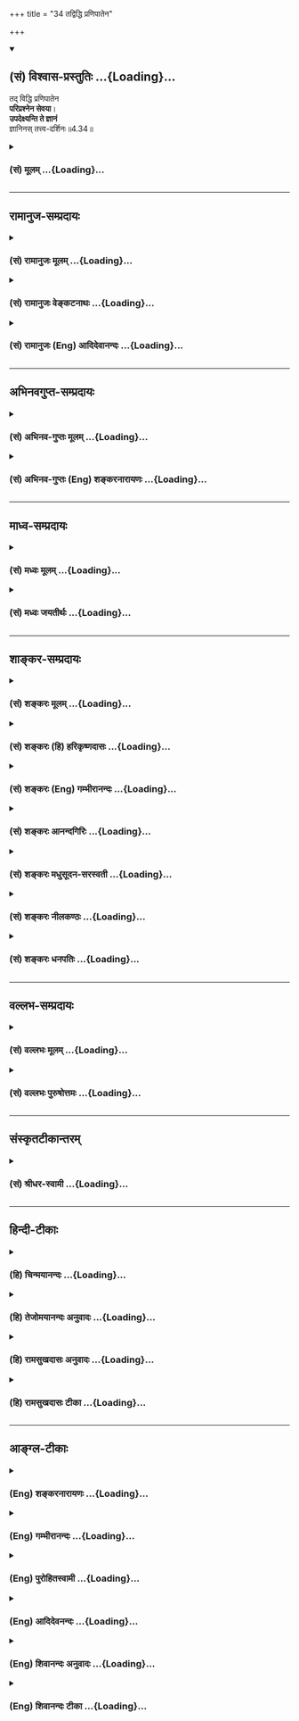 +++
title = "34 तद्विद्धि प्रणिपातेन"

+++
<div class="js_include" newlevelforh1="2" title="(सं) विश्वास-प्रस्तुतिः" unfilled url="/mahAbhAratam/shlokashaH/06-bhIShma-parva/03-bhagavad-gItA-parva/saMskRtam/vishvAsa-prastutiH/04_jnAna-yogaH_brahmArp/34_tadviddhi_praNipA.md">
<details open><summary><h2>(सं) विश्वास-प्रस्तुतिः ...{Loading}...</h2></summary>

तद् विद्धि प्रणिपातेन  
**परिप्रश्नेन सेवया**।  
**उपदेक्ष्यन्ति ते ज्ञानं**  
ज्ञानिनस् तत्त्व-दर्शिनः॥4.34॥
</details>
</div>
<div class="js_include collapsed" newlevelforh1="3" title="(सं) मूलम्" unfilled url="/mahAbhAratam/shlokashaH/06-bhIShma-parva/03-bhagavad-gItA-parva/saMskRtam/mUlam/04_jnAna-yogaH_brahmArp/34_tadviddhi_praNipA.md">
<details><summary><h3>(सं) मूलम् ...{Loading}...</h3></summary>

तद्विद्धि प्रणिपातेन परिप्रश्नेन सेवया।  
उपदेक्ष्यन्ति ते ज्ञानं ज्ञानिनस्तत्त्वदर्शिनः।।4.34।।
</details>
</div>


_________________
## रामानुज-सम्प्रदायः
<div class="js_include collapsed" newlevelforh1="3" title="(सं) रामानुजः मूलम्" unfilled url="/mahAbhAratam/shlokashaH/06-bhIShma-parva/03-bhagavad-gItA-parva/saMskRtam/rAmAnujaH/mUlam/04_jnAna-yogaH_brahmArp/34_tadviddhi_praNipA.md">
<details><summary><h3>(सं) रामानुजः मूलम् ...{Loading}...</h3></summary>

।।4.34।। तद् आत्मविषयं ज्ञानम्अविनाशि तु तद् विद्धि (गीता 2।17) इति
आरभ्यएषा तेऽभिहिता (गीता 2।39) इत्यन्तेन मया उपदिष्टम् मदुक्तकर्मणि
वर्तमानः त्वं विपाकानुगुणं काले प्रणिपातपरिप्रश्नसेवाभिः विशदाकारं
ज्ञानिभ्यो विद्धि। साक्षात्कृतात्मस्वरूपाः तु **ज्ञानिनः** प्रणिपातादिभिः
सेविताः ज्ञानबुभुत्सया परितः पृच्छतः तव आशयम् आलक्ष्य **ज्ञानम्
उपदेक्ष्यन्ति। आत्मयाथात्म्यविषयसाक्षात्काररूपस्य लक्षणम् आह**

</details>
</div>
<div class="js_include collapsed" newlevelforh1="3" title="(सं) रामानुजः वेङ्कटनाथः" unfilled url="/mahAbhAratam/shlokashaH/06-bhIShma-parva/03-bhagavad-gItA-parva/saMskRtam/rAmAnujaH/venkaTanAthaH/04_jnAna-yogaH_brahmArp/34_tadviddhi_praNipA.md">
<details><summary><h3>(सं) रामानुजः वेङ्कटनाथः ...{Loading}...</h3></summary>

  
  
।।4.34।। उपदिष्टमेव ज्ञानं तत्तद्विपाकदशाया प्रतिक्षणवैशद्याय पुनः
पुनर्ज्ञानिभ्यः श्रोतव्यमित्युच्यते तद्विद्धि इति श्लोकेन। तदिति
परोक्षवन्निर्देशः **प्रकरणप्रा द्युक्तप्रकारपरामर्शीति**
व्यञ्जनायअविनाशि इत्यादिमयापदिष्टमित्यन्तमुक्तम्। इतः पूर्वमनुपदिष्टस्य
ज्ञानस्य कस्यचिच्छ्रोतव्यत्वं नात्रोच्यत इति भावः। तद्युक्तकर्मणि
वर्तमानस्त्वमिति विपाकहेतुः। विपाकानुगुणं कालेकाल इति प्रश्नावसरः।
अदृष्टद्वारा प्रणिपातादेर्विपाकानुगुण्यं वा विवक्षितम्।
गुरुमेवाभिगच्छेत् मुं.उ.1।2।12 इत्यादिविधिप्राप्तं चैतत्।
प्रणिपातादेरितरेतरयोगो विवक्षित इति व्यञ्जनायप्रणिपातपरिप्रश्नसेवाभिः
इति द्वन्द्वसमासेन व्याख्या। स्वाध्यायाद्योगमासीत योगात्स्वाध्यायमामनेत्
वि.पु.6।6।2 इत्यादीनि शास्त्राणिकालेकाल इति वीप्सया
द्योतितानि। विशदाकारमिति पुनः श्रवणस्य नैष्फल्यपरिहारः। ननु किमिदानीं
भगवता ज्ञानमविशदमुपदिष्टं किंवा बीभत्सुना अविशब्देन ज्ञातं येनैतदुच्यते
इत्येतदपिविपाकानुगुणशब्देन परिहृतम् विशदमेवोपदिष्टं भगवता अवधानादिमांश्च
अर्जुनः तथाप्यनादिकर्मोपार्जितैरनन्तैः पापकवाटैरन्तःकरणरूपस्य
तत्त्वज्ञानप्रसरद्वारस्योपरुद्धत्वादिदानीं नातिवैशद्यं जायतेये तु
त्वदङ्घ्रिसरसीरुहभक्तिहीनास्तेषाममीभिरपि नैव यथार्थबोधः।
पित्तघ्नमञ्जनमनाप्नुषि जातु नेत्रे नैव प्रभाभिरपि शङ्खसितत्वबुद्धिः
वै.स्त.16 इतिवत् यथावस्थितकर्मयोगनिरस्तेषु पापेषु विशदज्ञानार्हावस्था
स्यात् तदा च पूर्वोपदिष्टस्य सामान्यतो ज्ञातस्यार्थस्य ज्ञातांशसंवादाय
अज्ञातांशज्ञानाय विस्मृतप्रतिबोधनाय च पुनश्श्रवणं कार्यमिति।
अयमर्थोऽनुगीतावृत्तान्तेन व्यक्तो भविष्यति। ज्ञानिनः अहं वा अन्यो वेति
भावः।  
  
तत्त्वदर्शिनः इति विशेषणं तेषामेतज्ज्ञानोपदेष्ट्टत्वाधिकारं सूचयतीति
व्यञ्जनायसाक्षात्कृतात्मस्वरूपा इत्युक्तम्।
तत्त्वदर्शिभिरपिनासंवत्सरवासिने प्रब्रूयात् न विनयादिरहिताय च वक्तव्यम्
इत्यादिविधिप्रयुक्तविलम्बोऽनतिलङ्घनीय इत्याह प्रणिपातादिभिरिति। तस्मै स
विद्वानुपसन्नाय सम्यक् इत्युपक्रम्य प्रोवाच तां तत्त्वतो ब्रह्मविद्याम्
मुं.उ.1।2।13 इति श्रुतेर्विधिपरत्वं च तत्त्वदर्शित्वाज्जानन्तस्ते
यथावदुपदेक्ष्यन्तीति भावः। प्रकर्षेण नीचैः पतनं प्रणिपातः
प्रश्नपूर्वाङ्गभूतः प्रणामोपसङ्ग्रहादिर्विवक्षितः। परिप्रश्नः
स्वबुद्धिमत्तातिरेकगूहनेनाजानत इव साक्षात्प्रष्टव्यानभिधानेन
तदनुबन्धिविषयः प्रश्नः। प्रतिवादिवत्कुयुक्तिभिः प्रत्यवस्थानं न
कर्तव्यमिति भावः। सेवा तु भक्तिश्चिरानुवर्तनं वा।  
  

</details>
</div>
<div class="js_include collapsed" newlevelforh1="3" title="(सं) रामानुजः (Eng) आदिदेवानन्दः" unfilled url="/mahAbhAratam/shlokashaH/06-bhIShma-parva/03-bhagavad-gItA-parva/saMskRtam/rAmAnujaH/english/AdidevAnandaH/04_jnAna-yogaH_brahmArp/34_tadviddhi_praNipA.md">
<details><summary><h3>(सं) रामानुजः (Eng) आदिदेवानन्दः ...{Loading}...</h3></summary>

4.34 This is the knowledge concerning the self that has been taught by Me in the verses beginning with 'Know that to be indestructibe' (2.17)
and ending with 'this has been given to you' (2.39). So engaged in appropriate actions, you can learn, according to the maturity of your competence, this wisdom from the wise, who will explain it to you, if you attend on them through prostrating and estioning and by serving them. The wise are those who have immediate apprehension (or vision) of the true nature of the self. Having been honoured by you through prostration etc., and observing your mental disposition characterised by desire for knowledge which you have evinced by your estions, they will teach you this knowledge. Sri Krsna now speaks of the characterisitcs of knowledge concerning the nature of the self, in the form of direct perception.

</details>
</div>


_________________
## अभिनवगुप्त-सम्प्रदायः
<div class="js_include collapsed" newlevelforh1="3" title="(सं) अभिनव-गुप्तः मूलम्" unfilled url="/mahAbhAratam/shlokashaH/06-bhIShma-parva/03-bhagavad-gItA-parva/saMskRtam/abhinava-guptaH/mUlam/04_jnAna-yogaH_brahmArp/34_tadviddhi_praNipA.md">
<details><summary><h3>(सं) अभिनव-गुप्तः मूलम् ...{Loading}...</h3></summary>

।।4.34 4.35।। तद्विद्धीति। यज्ज्ञात्वेति। तच्च ज्ञानं प्रणिपातेन भक्त्या
परिप्रश्नेन ऊहापोहतर्कवितर्कादिभिः सेवया अभ्यासेन जानीहि। यतः एवंभूतस्य
तव ज्ञानिनः निजा एव संवित्तिविशेषानुगृहीता इन्द्रियविशेषाः तत्त्वम् उप
समीपे देक्ष्यन्ति प्रापयिष्यन्ति। तथाहि ते तत्त्वमेव दर्शयन्तीति
तत्त्वदर्शिनः। उक्तं हि योग एव योगस्योपाध्यायः इति।  
  
ऋतंभरा तत्र प्रज्ञा +++(Y S I 48 )+++ इति च। अन्ये ज्ञानिनः पुरुषा इति
व्याख्यायमाने भगवान् स्वयं यत् उपदिष्टवान् तदसत्यमित्युक्तं स्यात्। अथवा
एवमभिधाने +++(S. अभिधानेन च)+++ प्रयोजनम् अन्येऽपि लोकाः प्रणिपातादिना
ज्ञानिभ्यो ज्ञानं गृह्णीयुः न यथाकथंचित् इति समयप्रतिपादनम्। आत्मनि मयि
मत्स्वरूपतां यति +++(S K प्राप्ते)+++ आत्मनि इति सामानाधिकरण्यम्। अथोशब्दः
पादपूरणे। आत्मना ईश्वरस्य साम्ये कोऽपि विशेष उक्तः। असाम्ये
विकल्पार्थानुपपत्तिः।

</details>
</div>
<div class="js_include collapsed" newlevelforh1="3" title="(सं) अभिनव-गुप्तः (Eng) शङ्करनारायणः" unfilled url="/mahAbhAratam/shlokashaH/06-bhIShma-parva/03-bhagavad-gItA-parva/saMskRtam/abhinava-guptaH/english/shankaranArAyaNaH/04_jnAna-yogaH_brahmArp/34_tadviddhi_praNipA.md">
<details><summary><h3>(सं) अभिनव-गुप्तः (Eng) शङ्करनारायणः ...{Loading}...</h3></summary>

4.34 See Comment under 4.35

</details>
</div>


_________________
## माध्व-सम्प्रदायः
<div class="js_include collapsed" newlevelforh1="3" title="(सं) मध्वः मूलम्" unfilled url="/mahAbhAratam/shlokashaH/06-bhIShma-parva/03-bhagavad-gItA-parva/saMskRtam/madhvaH/mUlam/04_jnAna-yogaH_brahmArp/34_tadviddhi_praNipA.md">
<details><summary><h3>(सं) मध्वः मूलम् ...{Loading}...</h3></summary>

।।4.34।। इदानीमपि ज्ञान्येव। तथाऽप्यभिभवान्मोहः। मा तूक्ता।

</details>
</div>
<div class="js_include collapsed" newlevelforh1="3" title="(सं) मध्वः जयतीर्थः" unfilled url="/mahAbhAratam/shlokashaH/06-bhIShma-parva/03-bhagavad-gItA-parva/saMskRtam/madhvaH/jayatIrthaH/04_jnAna-yogaH_brahmArp/34_tadviddhi_praNipA.md">
<details><summary><h3>(सं) मध्वः जयतीर्थः ...{Loading}...</h3></summary>

।।4.34।। तद्विद्धि इत्युक्तत्वात् इदानीमर्जुनो न ज्ञानीति प्रतीतिं
निवारयति **इदानीमपी**ति। तद्विद्धि इत्यधिकज्ञानच्चैमुक्तमिति भावः। ज्ञानी
चेत्तर्हियज्ज्ञात्वा 4।35 इति तस्य मोहः कथमुच्यते इत्यत आह **तथापी**ति।
अभिभवात् ज्ञानस्य। अर्जुनस्य ज्ञानित्वे सिद्धे भवेदेतत्। तत्रैव किं
प्रमाणं इत्यत आह **मा त्वि**ति।

</details>
</div>


_________________
## शाङ्कर-सम्प्रदायः
<div class="js_include collapsed" newlevelforh1="3" title="(सं) शङ्करः मूलम्" unfilled url="/mahAbhAratam/shlokashaH/06-bhIShma-parva/03-bhagavad-gItA-parva/saMskRtam/shankaraH/mUlam/04_jnAna-yogaH_brahmArp/34_tadviddhi_praNipA.md">
<details><summary><h3>(सं) शङ्करः मूलम् ...{Loading}...</h3></summary>

।।4.34।। **तत् विद्धि** विजानीहि येन विधिना प्राप्यते इति। आचार्यान्
अभिगम्य **प्रणिपातेन** प्रकर्षेण नीचैः पतनं प्रणिपातः दीर्घनमस्कारः तेन
कथं बन्धः कथं मोक्षः का विद्या का चाविद्या इति **परिप्रश्नेन सेवया**
गुरुशुश्रूषया एवमादिना। प्रश्रयेण आवर्जिता आचार्या **उपदेक्ष्यन्ति**
कथयिष्यन्ति **ते ज्ञानं** यथोक्तविशेषणं **ज्ञानिनः**। ज्ञानवन्तोऽपि
केचित् यथावत् तत्त्वदर्शनशीलाः अपरे न अतो विशिनष्टि **तत्त्वदर्शिनः**
इति। ये सम्यग्दर्शिनः तैः उपदिष्टं ज्ञानं कार्यक्षमं भवति नेतरत् इति
भगवतो मतम्।। तथा च सति इदमपि समर्थं वचनम्

</details>
</div>
<div class="js_include collapsed" newlevelforh1="3" title="(सं) शङ्करः (हि) हरिकृष्णदासः" unfilled url="/mahAbhAratam/shlokashaH/06-bhIShma-parva/03-bhagavad-gItA-parva/saMskRtam/shankaraH/hindI/harikRShNadAsaH/04_jnAna-yogaH_brahmArp/34_tadviddhi_praNipA.md">
<details><summary><h3>(सं) शङ्करः (हि) हरिकृष्णदासः ...{Loading}...</h3></summary>

।।4.34।। इस प्रकारसे श्रेष्ठ बतलाया हुआ वह ज्ञान किस उपायसे मिलता है सो
कहते हैं वह ज्ञान जिस विधिसे प्राप्त होता है वह तू जान यानी सुन आचार्यके
समीप जाकर भलीभाँति दण्डवत् प्रणाम करनेसे एवं किस तरह बन्धन हुआ कैसे
मुक्ति होगी विद्या क्या है अविद्या क्या है इस प्रकार ( निष्कपट भावसे )
प्रश्न करनेसे और गुरुकी यथायोग्य सेवा करनेसे ( वह ज्ञान प्राप्त होता है
)। अभिप्राय यह कि इस प्रकार सेवा और विनय आदिसे प्रसन्न हुए तत्त्वदर्शी
ज्ञानी आचार्य तुझे उपर्युक्त विशेषणोंवाले ज्ञानका उपदेश करेंगे।
ज्ञानवान् भी कोईकोई ही यथार्थ तत्त्वको जाननेवाले होते हैं सब नहीं होते।
इसलिये ज्ञानीके साथ तत्त्वदर्शी यह विशेषण लगाया है। इससे भगवान्का यह
अभिप्राय है कि जो यथार्थ तत्त्वको जाननेवाले होते हैं उनके द्वारा उपदेश
किया हुआ ही ज्ञान अपने कार्यको सिद्ध करनेमें समर्थ होता है दूसरा नहीं।

</details>
</div>
<div class="js_include collapsed" newlevelforh1="3" title="(सं) शङ्करः (Eng) गम्भीरानन्दः" unfilled url="/mahAbhAratam/shlokashaH/06-bhIShma-parva/03-bhagavad-gItA-parva/saMskRtam/shankaraH/english/gambhIrAnandaH/04_jnAna-yogaH_brahmArp/34_tadviddhi_praNipA.md">
<details><summary><h3>(सं) शङ्करः (Eng) गम्भीरानन्दः ...{Loading}...</h3></summary>

4.34 Viddhi, know; tat, that, the process by which It is acired; by
approaching teachers pranipatena, through prostration, by lying fully
streched on the ground with face downward, with prolonged salutation;
pariprasnena, through iniry, as to how bondage and Liberation come, and
what are Knowledge and ignorance; and sevaya, through the service of the
guru. (Know it) through these and other (disciplines) \[Other
disciplines such as control of the mind, body, etc. Sankaracarya's own
words in the Commentary are evamadina, after which Ast. puts a full
stop, and agreeing with this, A.G. says that the word viddhi (know) is
to be connected with evamadina. Hence this translation. Alternatively,
those words have to be taken with prasrayena. Then the meaning will be,
'Being pleased with such and other forms of humility৷৷.'-Tr.\]. Being
pleased with humility, jnaninah, the wise ones, the teachers;
tattva-darsinah, who have realized the Truth; upadeksyanti, will impart,
will tell; te, you; jnanam, the Knowledge as described above. Although
people may be wise, some of them are apt to know Truth just as it is,
while others may not be so. Hence the alification, 'who have realized
the Truth'. The considered view of the Lord is that Knowledge imparted
by those who have full enlightenment becomes effective, not any other.
That being so, the next verse also becomes appropriate:

</details>
</div>
<div class="js_include collapsed" newlevelforh1="3" title="(सं) शङ्करः आनन्दगिरिः" unfilled url="/mahAbhAratam/shlokashaH/06-bhIShma-parva/03-bhagavad-gItA-parva/saMskRtam/shankaraH/AnandagiriH/04_jnAna-yogaH_brahmArp/34_tadviddhi_praNipA.md">
<details><summary><h3>(सं) शङ्करः आनन्दगिरिः ...{Loading}...</h3></summary>

।।4.34।। यद्येवं प्रशस्यतरमिदं ज्ञानं तर्हि केनोपायेन तत्प्राप्तिरिति
पृच्छति **तदेतदिति।** ज्ञानप्राप्तौ प्रत्यासन्नमुपायमुपदिशति **उच्यत
इति।** तद्विज्ञानं गुरुभ्यो विद्धि गुरवश्च
प्रणिपातादिभिरुपायैरावर्जितचेतसो वदिष्यन्तीत्याह **तद्विद्धीति।**
उपदेष्टृत्वमुपदेशकर्तृत्वम्। परोक्षज्ञानमात्रेण न भवतीत्याह
**उपदेक्ष्यन्तीति।** तदिति प्रेप्सितं ज्ञानसाधनं गृह्यते येन विधिनेति
शेषदर्शनात्। यद्वा येनाचार्यावर्जनप्रकारेण तदुपदेशवशादपेक्षितं ज्ञानं
लभ्यते तथा तज्ज्ञानमाचार्येभ्यो लभस्वेत्यर्थः। तदेव स्फुटयति **आचार्या
इति।** एवमादिनेत्यादिशब्देन शमादयो गृह्यन्ते एवमादिना विद्धीति पूर्वेण
संबन्धः। उत्तरार्धं व्याचष्टे **प्रश्रयेणेति।** प्रश्रयो
भक्तिश्रद्धापूर्वको निरतिशयो नतिविशेषः यथोक्तविशेषणं पूर्वोक्तेन
प्रकारेण प्रशस्यतममित्यर्थः। विशेषणस्य पौनरुक्त्यपरिहारार्थमर्थभेदं
कथयति **ज्ञानवन्तोऽपीति।** ज्ञानिन इत्युक्त्वा पुनस्तत्त्वदर्शिन इति
ब्रुवतो भगवतोऽभिप्रायमाह **ये सम्यगिति।** बहुवचनं चैतदाचार्यविषयं
बहुभ्यः श्रोतव्यं बहुधा चेति सामान्यन्यायाभ्यनुज्ञानार्थं न
त्वात्मज्ञानमधिकृत्याचार्यबहुत्वं विवक्षितम् तस्य
तत्त्वसाक्षात्कारवदाचार्यमात्रोपदेशादेवोदयसंभवात्।

</details>
</div>
<div class="js_include collapsed" newlevelforh1="3" title="(सं) शङ्करः मधुसूदन-सरस्वती" unfilled url="/mahAbhAratam/shlokashaH/06-bhIShma-parva/03-bhagavad-gItA-parva/saMskRtam/shankaraH/madhusUdana-sarasvatI/04_jnAna-yogaH_brahmArp/34_tadviddhi_praNipA.md">
<details><summary><h3>(सं) शङ्करः मधुसूदन-सरस्वती ...{Loading}...</h3></summary>

।।4.34।। एतादृशज्ञानप्राप्तौ कोऽतिप्रत्यासन्न उपाय इति उच्यते
तत्सर्वकर्मफलभूतं ज्ञानं विद्धि लभस्व। आचार्यानभिगम्य तेषां प्रणिपातेन
प्रकर्षेण नीचैः पतनं प्रणिपातो दीर्घनमस्कारस्तेन। कोऽहं कथं बद्धोऽस्मि
केनोपायेन मुच्येयमित्यादिना परिप्रश्नेन बहुविषयेण प्रश्नेन। सेवया
सर्वभावेन तदनुकूलकारितया। एवं
भक्तिश्रद्धातिशयपूर्वकेणावनतिविशेषेणाभिमुखाः सन्तः उपदेक्ष्यन्ति उपदेशेन
संपादयिष्यन्ति ते तुभ्यं ज्ञानं परमात्मविषयं साक्षान्मोक्षफलं ज्ञानिनः
पदवाक्यन्यायादिमाननिपुणास्तत्त्वदर्शिनः कृतसाक्षात्काराः।
साक्षात्कारवद्भिरुपदिष्टमेव ज्ञानं फलपर्यवसायि नतु तद्रहितैः
पदवाक्यमाननिपुणैरपीति भगवतो मतन्तद्विज्ञानार्थं स
गुरुमेवाभिगच्छेत्समित्पाणिः श्रोत्रियं ब्रह्मनिष्ठम् इति श्रुतिसंवादि।
तत्रापि श्रोत्रियमधीतवेदं ब्रह्मनिष्ठं कृतब्रह्मसाक्षात्कारमिति
व्याख्यानात्। बहुवचनं चेदमाचार्यविषयमेकस्मिन्नपि गौरवातिशयार्थं नतु
बहुत्वविवक्षया। एकस्मादेव तत्त्वसाक्षात्कारवत आचार्यात्तत्त्वज्ञानोदये
सत्याचार्यान्तरगमनस्य तदर्थमयोगादिति द्रष्टव्यम्।

</details>
</div>
<div class="js_include collapsed" newlevelforh1="3" title="(सं) शङ्करः नीलकण्ठः" unfilled url="/mahAbhAratam/shlokashaH/06-bhIShma-parva/03-bhagavad-gItA-parva/saMskRtam/shankaraH/nIlakaNThaH/04_jnAna-yogaH_brahmArp/34_tadviddhi_praNipA.md">
<details><summary><h3>(सं) शङ्करः नीलकण्ठः ...{Loading}...</h3></summary>

।।4.34।।**तद्विद्धीति।** ज्ञानिनः ग्रन्थज्ञाः। तत्त्वदर्शिनोऽनुभववन्तः।
ज्ञानं ब्रह्म स्पष्टार्थः श्लोकः।

</details>
</div>
<div class="js_include collapsed" newlevelforh1="3" title="(सं) शङ्करः धनपतिः" unfilled url="/mahAbhAratam/shlokashaH/06-bhIShma-parva/03-bhagavad-gItA-parva/saMskRtam/shankaraH/dhanapatiH/04_jnAna-yogaH_brahmArp/34_tadviddhi_praNipA.md">
<details><summary><h3>(सं) शङ्करः धनपतिः ...{Loading}...</h3></summary>

।।4.34।। तदेतत्सर्वोत्तमं ज्ञानं तर्हि केन साधनेन लभ्यत इत्यत आह
**तदिति।** यत्र सर्वकर्मफलमन्तर्भवति तज्ज्ञानं विद्धि जानीहि। येन
विधिनां प्राप्यत इति विद्धि लभस्वेत्यर्थस्तु अदादेर्ज्ञानार्थत्वात्
मुख्ये संभवति अमुख्यस्यान्याय्यत्वादाचार्यैर्न प्रदर्शितः।
आचार्यानभिगभ्य प्रकर्षेण नीचैः पतनं प्रणिपातो दीर्घनमस्कारः तेनकथं बन्धः
कथं मोक्षः कस्य केन विमुच्यते। विद्याविद्ये कथंभूते कोऽहं दृश्यमिदं च
किम् इतिपरिप्रश्नेन सेवया गुरुशुश्रूषा गुर्वाभिमुख्यसंपादिकया
मायाविनिर्मुक्तया इत्येवमादिना प्रश्रयेण प्रसादिता गुरुवो ज्ञानिनः
न्यायविचारपूर्वकवेदार्थज्ञाः तत्त्वदर्शिनः तत्त्वसाक्षात्कारवन्तः ते
ज्ञानमुपदेक्ष्यन्ति पद्वाक्यप्रमाणज्ञैः
सम्यक्तत्त्वविलोकिभिःउक्ताज्ज्ञानाद्भवेत्कार्यं नान्यैरिति हरेर्मतम्
तथाच श्रुतिःतद्विज्ञानार्थं स गुरुमेवाभिगच्छेत्समित्पाणिः श्रोत्रियं
ब्रह्मनिष्ठम् इति। बहुवचनं त्वादरार्थमिति बोध्यम्।

</details>
</div>


_________________
## वल्लभ-सम्प्रदायः
<div class="js_include collapsed" newlevelforh1="3" title="(सं) वल्लभः मूलम्" unfilled url="/mahAbhAratam/shlokashaH/06-bhIShma-parva/03-bhagavad-gItA-parva/saMskRtam/vallabhaH/mUlam/04_jnAna-yogaH_brahmArp/34_tadviddhi_praNipA.md">
<details><summary><h3>(सं) वल्लभः मूलम् ...{Loading}...</h3></summary>

।।4.34।। तत्र साधनमाहुः तद्विद्धीति। प्रथमं प्रणिपातेन
कायिकेनामानित्वसाधनेन ततश्च वाचिकेन महदुपसदनं गत्वा प्रणयकृतेन
परिप्रश्नेन आन्तरीयेण सेवनेन च। तेषां वा सेवनेनैतत्कृतेन त्वं
तत्प्राप्नुहि इतिपृथगेव मुख्यं साधनंस्यान्महत्सेवया इति वाक्यात्। ततस्ते
तुभ्यं उपदेशेन तज्ज्ञानं सम्पादयिष्यन्ति तत्त्वदर्शिनः।

</details>
</div>
<div class="js_include collapsed" newlevelforh1="3" title="(सं) वल्लभः पुरुषोत्तमः" unfilled url="/mahAbhAratam/shlokashaH/06-bhIShma-parva/03-bhagavad-gItA-parva/saMskRtam/vallabhaH/puruShottamaH/04_jnAna-yogaH_brahmArp/34_tadviddhi_praNipA.md">
<details><summary><h3>(सं) वल्लभः पुरुषोत्तमः ...{Loading}...</h3></summary>

  
  
।।4.34।। तज्ज्ञानं कथं स्यात् इत्यत आह तदिति। तज्ज्ञानं ज्ञानिनो
मत्स्वरूपविदः प्रणिपातेन नम्रतया परिप्रश्नेन जिज्ञासुतया प्रश्नेन सेवया
भगवद्बुद्ध्या ते तव ज्ञानिनः मत्स्वरूपविदः तत्त्वदर्शिनः
योग्यानामुपदेशदातारमहं प्रसन्नो भवामीति पश्यन्त्यतो
ज्ञानमुपदेक्ष्यन्ति।  
  

</details>
</div>


_________________
## संस्कृतटीकान्तरम्
<div class="js_include collapsed" newlevelforh1="3" title="(सं) श्रीधर-स्वामी" unfilled url="/mahAbhAratam/shlokashaH/06-bhIShma-parva/03-bhagavad-gItA-parva/saMskRtam/shrIdhara-svAmI/04_jnAna-yogaH_brahmArp/34_tadviddhi_praNipA.md">
<details><summary><h3>(सं) श्रीधर-स्वामी ...{Loading}...</h3></summary>

।।4.34।। एवंभूतात्मज्ञाने साधनमाह **तद्विद्धीति।** तज्ज्ञानं विद्धि
प्राप्नुहि। ज्ञानिनां प्रणिपातेन दण्डवन्नमस्कारेण ततः परिप्रश्नेन
कुतोऽयं मम संसारः कथं वा निवर्तत इति प्रश्नेन सेवया शुश्रूषया च ज्ञानिनः
शास्त्रज्ञास्तत्त्वदर्शिनः अपरोक्षानुभवसंपन्नाश्च ते तुभ्यं
ज्ञानमुपदेशेन संपादयिष्यन्ति।

</details>
</div>


_________________
## हिन्दी-टीकाः
<div class="js_include collapsed" newlevelforh1="3" title="(हि) चिन्मयानन्दः" unfilled url="/mahAbhAratam/shlokashaH/06-bhIShma-parva/03-bhagavad-gItA-parva/hindI/chinmayAnandaH/04_jnAna-yogaH_brahmArp/34_tadviddhi_praNipA.md">
<details><summary><h3>(हि) चिन्मयानन्दः ...{Loading}...</h3></summary>

।।4.34।। जीवन के परम पुरुषार्थ को प्राप्त करने के लिए ज्ञान का उपदेश
अनिवार्य है। उस ज्ञानोपदेश को देने के लिए गुरु का जिन गुणों से सम्पन्न
होना आवश्यक है उन्हें इस श्लोक में बताया गया है। गुरु के उपदेश से
पूर्णतया लाभान्वित होने के लिए शिष्य में जिस भावना तथा बौद्धिक क्षमता का
होना आवश्यक है उसका भी यहाँ वर्णन किया गया है। प्रणिपातेन वैसे तो
साष्टांग दण्डवत शरीर से किया जाता है परन्तु यहाँ प्रणिपात से शिष्य का
प्रपन्नभाव और नम्रता गुरु के प्रति आदर एवं आज्ञाकारिता अभिप्रेत है।
सामान्यत लोगों को अपने ही विषय में पूर्ण अज्ञान होता है। वे न तो अपने मन
की प्रवृत्तियों को जानते हैं और न ही मनसंयम की साधना को। अत उनके लिए यह
आवश्यक हो जाता है कि वे गुरु के समीप रहकर उनके दिये उपदेशों को समझने तथा
उसके अनुसार आचरण करने में सदा तत्पर रहें। जिस प्रकार जल का प्रवाह ऊपरी
धरातल से नीचे की ओर होता है उसी प्रकार ज्ञान का उपदेश भी ज्ञानी गुरु के
मुख से जिज्ञासु शिष्य के लिये दिया जाता है। इसलिये शिष्य में नम्रता का
भाव होना आवश्यक है जिससे कि उपदेश को यथावत् ग्रहण कर सके। परिप्रश्नेन
प्रश्नों के द्वारा गुरु की बुद्धि मंजूषा में निहित ज्ञान निधि को हम खोल
देते हैं। एक निष्णात गुरु शिष्य के प्रश्न से ही उसके बौद्धिक स्तर को समझ
लेते हैं। शिष्य के विचारों में हुई त्रुटि को दूर करते हुए वे अनायास ही
उसके विचारों को सही दिशा भी प्रदान करते हैं। प्रश्नोत्तर रूप इस संवाद के
द्वारा गुरु के पूर्णत्व की आभा शिष्य को भी प्राप्त हो जाती है इसलिये
हिन्दू धर्म में गुरु और शिष्य के मध्य प्रश्नोत्तर की यह प्रथा प्राचीन
काल से चली आ रही है जिसे सत्संग कहते हैं। विश्व के सभी धर्मों में शिष्य
को यह विशेष अधिकार प्राप्त नहीं है। वास्तव में केवल वेदान्त दर्शन ही
हमारी बुद्धि को पूर्ण स्वतन्त्रता देता है। उसका व्यापार साधकों की
अन्धश्रद्धा पर नहीं चलता। अन्य धर्मों में श्रद्धा का अत्याधिक महत्व होने
के कारण उनके धर्मग्रन्थों में बौद्धिक दृष्टि से अनेक त्रुटियां रह गयी
हैं जिनका समाधानकारक उत्तर नहीं मिलता। अत उनके धर्मगुरुओं के लिये आवश्यक
है कि शास्त्र संबन्धी प्रश्नों को पूछने के अधिकार से साधकों को वंचित रखा
जाय। सेवया गुरु को फल फूल और मिष्ठान आदि अर्पण करना ही सेवा नहीं कही
जाती। यद्यपि आज धार्मिक संस्थानों एवं आश्रमों में इसी को ही सेवा समझा
जाता है। गुरु के उपदेश को ग्रहण करके उसी के अनुसार आचरण करने का प्रयत्न
ही गुरु की वास्तविक सेवा है। इससे बढ़कर और कोई सेवा नहीं हो सकती। शिष्यों
को ज्ञान का उपदेश देने के लिये गुरु में मुख्यत दो गुणों का होना आवश्यक
है (क) आध्यात्मिक शास्त्रों का पूर्ण ज्ञान तथा (ख) अनन्त स्वरूप परमार्थ
सत्य के अनुभव में दृढ़ स्थिति। इन दो गुणों को इस श्लोक में क्रमश ज्ञानिन
और तत्त्वदर्शिन शब्दों से बताया गया है। केवल पुस्तकीय ज्ञान से प्रकाण्ड
पंडित बना जा सकता है लेकिन योग्य गुरु नहीं। शास्त्रों से अनभिज्ञ
आत्मानुभवी पुरुष मौन हो जायेगा क्योंकि शब्दों से परे अपने निज अनुभव को
वह व्यक्त ही नहीं कर पायेगा। अत गुरु का शास्त्रज्ञ तथा ब्रह्मनिष्ठ होना
आवश्यक है। उपर्युक्त कथन से भगवान् का अभिप्राय यह है कि ज्ञानी और
तत्त्वदर्शी आचार्य द्वारा उपादिष्ट ज्ञान ही फलदायी होता है और अन्य ज्ञान
नहीं। अस्तु निम्नलिखित कथन भी सत्य ही है कि

</details>
</div>
<div class="js_include collapsed" newlevelforh1="3" title="(हि) तेजोमयानन्दः अनुवादः" unfilled url="/mahAbhAratam/shlokashaH/06-bhIShma-parva/03-bhagavad-gItA-parva/hindI/tejomayAnandaH/anuvAdaH/04_jnAna-yogaH_brahmArp/34_tadviddhi_praNipA.md">
<details><summary><h3>(हि) तेजोमयानन्दः अनुवादः ...{Loading}...</h3></summary>

।।4.34।। उस (ज्ञान) को (गुरु के समीप जाकर) साष्टांग प्रणिपात, प्रश्न
तथा सेवा करके जानो; ये तत्त्वदर्शी ज्ञानी पुरुष तुम्हें ज्ञान का उपदेश
करेंगे।।

</details>
</div>
<div class="js_include collapsed" newlevelforh1="3" title="(हि) रामसुखदासः अनुवादः" unfilled url="/mahAbhAratam/shlokashaH/06-bhIShma-parva/03-bhagavad-gItA-parva/hindI/rAmasukhadAsaH/anuvAdaH/04_jnAna-yogaH_brahmArp/34_tadviddhi_praNipA.md">
<details><summary><h3>(हि) रामसुखदासः अनुवादः ...{Loading}...</h3></summary>

।।4.34।। उस- (तत्त्वज्ञान-) को (तत्त्वदर्शी ज्ञानी महापुरुषोंके पास
जाकर) समझ। उनको साष्टाङ्ग दण्डवत् प्रणाम करनेसे, उनकी सेवा करनेसे और
सरलतापूर्वक प्रश्न करनेसे वे तत्त्वदर्शी ज्ञानी महापुरुष तुझे उस
तत्त्वज्ञानका उपदेश देंगे।

</details>
</div>
<div class="js_include collapsed" newlevelforh1="3" title="(हि) रामसुखदासः टीका" unfilled url="/mahAbhAratam/shlokashaH/06-bhIShma-parva/03-bhagavad-gItA-parva/hindI/rAmasukhadAsaH/TIkA/04_jnAna-yogaH_brahmArp/34_tadviddhi_praNipA.md">
<details><summary><h3>(हि) रामसुखदासः टीका ...{Loading}...</h3></summary>

4.34।।***व्याख्या--*'तद्विद्धि'--**अर्जुनने पहले कहा था कि युद्धमें
स्वजनोंको मारकर मैं हित नहीं देखता (गीता 1। 31) इन आततायियोंको मारनेसे
तो पाप ही लगेगा (गीता 1। 36)। युद्ध करनेकी अपेक्षा मैं भिक्षा माँगकर
जीवन-निर्वाह करना श्रेष्ठ समझता हूँ (गीता 2। 5)। इस तरह अर्जुन युद्धरूप
कर्तव्य-कर्मका त्याग करना श्रेष्ठ मानते हैं; परन्तु भगवान्के मतानुसार
ज्ञानप्राप्तिके लिये कर्मोंका त्याग करना आवश्यक नहीं है (गीता 3। 20 4।
15)। इसीलिये यहाँ भगवान् अर्जुनसे मानो यह कह रहे हैं कि अगर तू कर्मोंका
स्वरूपसे त्याग करके ज्ञान प्राप्त करनेको ही श्रेष्ठ मानता है, तो तू किसी
तत्त्वदर्शी ज्ञानी महापुरुषके पास ही जाकर विधिपूर्वक ज्ञानको प्राप्त कर;
मैं तुझे ऐसा उपदेश नहीं दूँगा।  
  
वास्तवमें यहाँ भगवान्का अभिप्राय अर्जुनको ज्ञानी महापुरुषके पास भेजनेका
नहीं, प्रत्युत उन्हें चेतानेका प्रतीत होता है। जैसे कोई महापुरुष किसीको
उसके कल्याणकी बात कह रहा है, पर श्रद्धाकी कमीके कारण सुननेवालेको वह बात
नहीं जँचती, तो वह महापुरुष उसे कह देता है कि तू किसी दूसरे महापुरुषके
पास जाकर अपने कल्याणका उपाय पूछ; ऐसे ही भगवान् मानो यह कहे रहे हैं कि
अगर तूझे मेरी बात नहीं जँचती, तो तू किसी ज्ञानी महापुरुषके पास जाकर
प्रचलित प्रणालीसे ज्ञान प्राप्त कर। ज्ञान प्राप्त करनेकी प्रचलित प्रणाली
है--कर्मोंका स्वरूपसे त्याग करके, जिज्ञासापूर्वक श्रोत्रिय और
ब्रह्मनिष्ठ गुरुके पास जाकर विधिपूर्वक ज्ञान प्राप्त करना **(टिप्पणी प₀
263)**। आगे चलकर भगवान्ने अड़तीसवें श्लोकमें कहा है कि यही तत्त्वज्ञान
तुझे अपना कर्तव्य-कर्म करते-करते (कर्मयोग सिद्ध होते ही) दूसरे किसी
साधनके बिना स्वयं अपने-आपमें प्राप्त हो जायगा। उसके लिये किसी दूसरेके
पास जानेकी जरूरत नहीं है।**'प्रणिपातेन'--**ज्ञान-प्राप्तिके लिये गुरुके
पास जाकर उन्हें साष्टाङ्ग दण्डवत् -प्रणाम करे। तात्पर्य यह है कि गुरुके
पास नीच पुरुषकी तरह रहे **'नीचवत् सेवेत सद्गुरुम्'** जिससे अपने शरीरसे
गुरुका कभी निरादर, तिरस्कार न हो जाय। नम्रता, सरलता और जिज्ञासुभावसे
उनके पास रहे और उनकी सेवा करे। अपने-आपको उनके समर्पित कर दे; उनके अधीन
हो जाय। शरीर और वस्तुएँ--दोनों उनके अर्पण कर दे। साष्टाङ्ग
दण्डवत्-प्रणामसे अपना शरीर और सेवासे अपनी वस्तुएँ उनके अर्पण कर
दे।**'सेवया'--**शरीर और वस्तुओंसे गुरुकी सेवा करे। जिससे वे प्रसन्न हों,
वैसा काम करे। उनकी प्रसन्नता प्राप्त करनी हो तो अपने-आपको सर्वथा उनके
अधीन कर दे। उनके मनके, संकेतके, आज्ञाके अनुकूल काम करे। यही वास्तविक
सेवा है। सन्त-महापुरुषकी सबसे बड़ी सेवा है--उनके सिद्धान्तोंके अनुसार
अपना जीवन बनाना। कारण कि उन्हें सिद्धान्त जितने प्रिय होते हैं, उतना
अपना शरीर प्रिय नहीं होता। सिद्धान्तकी रक्षाके लिये वे अपने शरीरतकका
सहर्ष त्याग कर देते हैं। इसलिये सच्चा सेवक उनके सिद्धान्तोंका
दृढ़तापूर्वक पालन करता है।

</details>
</div>


_________________
## आङ्ग्ल-टीकाः
<div class="js_include collapsed" newlevelforh1="3" title="(Eng) शङ्करनारायणः" unfilled url="/mahAbhAratam/shlokashaH/06-bhIShma-parva/03-bhagavad-gItA-parva/english/shankaranArAyaNaH/04_jnAna-yogaH_brahmArp/34_tadviddhi_praNipA.md">
<details><summary><h3>(Eng) शङ्करनारायणः ...{Loading}...</h3></summary>

4.34. This you should learn \[from those, endowed with knowledge\], by prostration, by iniry and by service \[all offered to them\]; those who are endowed with knowledge and are capable of showing the truth will give you the truth nearby;

</details>
</div>
<div class="js_include collapsed" newlevelforh1="3" title="(Eng) गम्भीरानन्दः" unfilled url="/mahAbhAratam/shlokashaH/06-bhIShma-parva/03-bhagavad-gItA-parva/english/gambhIrAnandaH/04_jnAna-yogaH_brahmArp/34_tadviddhi_praNipA.md">
<details><summary><h3>(Eng) गम्भीरानन्दः ...{Loading}...</h3></summary>

4.34 Know that through prostration, iniry and service. The wise ones who have realized the Truth will impart the Knowledge to you.

</details>
</div>
<div class="js_include collapsed" newlevelforh1="3" title="(Eng) पुरोहितस्वामी" unfilled url="/mahAbhAratam/shlokashaH/06-bhIShma-parva/03-bhagavad-gItA-parva/english/purohitasvAmI/04_jnAna-yogaH_brahmArp/34_tadviddhi_praNipA.md">
<details><summary><h3>(Eng) पुरोहितस्वामी ...{Loading}...</h3></summary>

4.34 This shalt thou learn by prostrating thyself at the Master's feet,
by questioning Him and by serving Him. The wise who have realised the Truth will teach thee wisdom.

</details>
</div>
<div class="js_include collapsed" newlevelforh1="3" title="(Eng) आदिदेवनन्दः" unfilled url="/mahAbhAratam/shlokashaH/06-bhIShma-parva/03-bhagavad-gItA-parva/english/AdidevanandaH/04_jnAna-yogaH_brahmArp/34_tadviddhi_praNipA.md">
<details><summary><h3>(Eng) आदिदेवनन्दः ...{Loading}...</h3></summary>

4.34 Know this by prostration, estioning and by service. The wise, who have realised the truth, will instruct you in knowledge.

</details>
</div>
<div class="js_include collapsed" newlevelforh1="3" title="(Eng) शिवानन्दः अनुवादः" unfilled url="/mahAbhAratam/shlokashaH/06-bhIShma-parva/03-bhagavad-gItA-parva/english/shivAnandaH/anuvAdaH/04_jnAna-yogaH_brahmArp/34_tadviddhi_praNipA.md">
<details><summary><h3>(Eng) शिवानन्दः अनुवादः ...{Loading}...</h3></summary>

4.34 Know That by long prostration, by estion and by service; the wise who have realised the Truth will instruct thee in (that) knowledge.

</details>
</div>
<div class="js_include collapsed" newlevelforh1="3" title="(Eng) शिवानन्दः टीका" unfilled url="/mahAbhAratam/shlokashaH/06-bhIShma-parva/03-bhagavad-gItA-parva/english/shivAnandaH/TIkA/04_jnAna-yogaH_brahmArp/34_tadviddhi_praNipA.md">
<details><summary><h3>(Eng) शिवानन्दः टीका ...{Loading}...</h3></summary>

4.34 तत् That; विद्धि know; प्रणिपातेन by long prostration; परिप्रश्नेन
by estion; सेवया by service; उपदेक्ष्यन्ति will instruct; ते to thee;
ज्ञानम् knowledge; ज्ञानिनः the wise; तत्त्वदर्शिनः those who have realised the Truth.Commentary Go to the teachers (those who are well versed in the scriptures dealing with Brahman or Brahmasrotris; and who are established in Brahman or Brahmanishthas). Prostrate yourself before them with profound humility and perfect devotion. Ask them estions; O venerable Guru What is the cause of bondage How can I get liberation What is the nature of ignorance What is the nature of knowledge What is the AntarangaSadhana (inward spiritual practice) for attaining Selfrealisation Serve the Guru wholeheartedly. A teacher who is versed in the scriptures (Sastras) but who has no direct Selfrealisaiton will not be able to help you in the attainment of the knowledge of the Self.
He who has knowledge of the scriptures and who is also established in Brahman will be able to instruct thee in that knowledge and help thee in the attainment of Selfrealisation. Mere prostrations alone will not do.
They may be tinged with hypocrisy. You must have perfect faith in your Guru and his teaching. You must serve him wholeheartedly with great devotion. Now hypocrisy is not possible.

</details>
</div>
